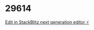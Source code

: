 # 29614

[Edit in StackBlitz next generation editor ⚡️](https://stackblitz.com/~/github.com/Suryateza/29614)